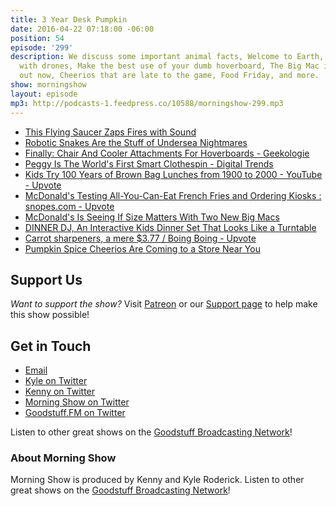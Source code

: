 ```yaml
---
title: 3 Year Desk Pumpkin
date: 2016-04-22 07:18:00 -06:00
position: 54
episode: '299'
description: We discuss some important animal facts, Welcome to Earth, Fighting fire
  with drones, Make the best use of your dumb hoverboard, The Big Mac is branching
  out now, Cheerios that are late to the game, Food Friday, and more.
show: morningshow
layout: episode
mp3: http://podcasts-1.feedpress.co/10588/morningshow-299.mp3
---
```


* [This Flying Saucer Zaps Fires with Sound](http://futurism.com/meet-flying-saucer-douses-flames-sound/)
* [Robotic Snakes Are the Stuff of Undersea Nightmares](http://gizmodo.com/robotic-snakes-are-the-stuff-of-undersea-nightmares-1771769733)
* [Finally: Chair And Cooler Attachments For Hoverboards - Geekologie](http://geekologie.com/2016/04/finally-chair-and-cooler-attachments-for.php?utm_source=feedburner&utm_medium=feed&utm_campaign=Feed%3A+geekologie%2FiShm+%28Geekologie+-+Gadgets%2C+Gizmos%2C+and+Awesome%29)
* [Peggy Is The World's First Smart Clothespin - Digital Trends](http://www.digitaltrends.com/home/peggy-clothespeg/)
* [Kids Try 100 Years of Brown Bag Lunches from 1900 to 2000 - YouTube - Upvote](http://upvote.morningshow.am/kids-try-100-years-of-brown-bag-lunches-from-1900-to-2000-youtube/2016-04-21)
* [McDonald's Testing All-You-Can-Eat French Fries and Ordering Kiosks : snopes.com - Upvote](http://upvote.morningshow.am/mcdonalds-testing-all-you-can-eat-french-fries-and-ordering-kiosks-snopescom/2016-04-19)
* [McDonald's Is Seeing If Size Matters With Two New Big Macs](http://www.foodbeast.com/news/mcd-big-mac-size/)
* [DINNER DJ, An Interactive Kids Dinner Set That Looks Like a Turntable](http://laughingsquid.com/dinner-dj-an-interactive-kids-dinner-set-that-looks-like-a-turntable/)
* [Carrot sharpeners, a mere $3.77 / Boing Boing - Upvote](http://upvote.morningshow.am/carrot-sharpeners-a-mere-377-boing-boing/2016-04-19)
* [Pumpkin Spice Cheerios Are Coming to a Store Near You](http://www.tastingtable.com/dine/national/new-cheerios-flavor-pumpkin-spice-cheerios-cereal?utm_medium=email&utm_source=TT&utm_campaign=Daily&utm_content=Editorial)

## Support Us
*Want to support the show?* Visit [Patreon](http://patreon.com/morningshow) or our [Support page](http://goodstuff.fm/support) to help make this show possible!

## Get in Touch
* [Email](mailto:kyle@goodstuff.fm)
* [Kyle on Twitter](http://twitter.com/dogburps)
* [Kenny on Twitter](http://twitter.com/pizzarobotics)
* [Morning Show on Twitter](http://twitter.com/morningshowam)
* [Goodstuff.FM on Twitter](http://twitter.com/goodstufffm)

Listen to other great shows on the [Goodstuff Broadcasting Network](http://goodstuff.fm/shows)!

### About Morning Show
Morning Show is produced by Kenny and Kyle Roderick. Listen to other great shows on the [Goodstuff Broadcasting Network](http://goodstuff.fm/)!
